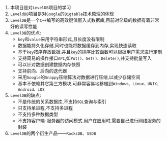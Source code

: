 1. 本项目是对`LevelDB`项目的学习
2. `LeveldDB`项目是对`Google`的`Bigtable`技术原理的体现
3. `LevelDB`是一个`C++`编写的高效键值嵌入式数据库,目前对亿级的数据有着非常好的读写性能
4. `LevelDB`的优点:
   * `key`和`value`采用字符串形式,且长度没有限制
   * 数据能持久化存储,同时也能将数据缓存到内存,实现快速读取
   * 基于`key`按序存放数据,并且`key`的排序比较函数可以根据用户需求进行定制
   * 支持简易的操作接口`API`,如`Put()、Get()、Delete()`,并支持批量写入
   * 可以针对数据创建数据内存快照
   * 支持前向、后向的迭代器
   * 采用`Google`的`Snappy`压缩算法对数据进行压缩,以减少存储空间
   * 基本不依赖其它第三方模块,可非常容易地移植到`Windows、Linux、UNIX、Android、iOS`
5. `LevelDB`的缺点:
   * 不是传统的关系数据库,不支持`SQL`查询与索引
   * 只支持单进程,不支持多进程
   * 不支持多种数据类型
   * 不支持客户端-服务器的访问模式.用户在应用时,需要自己进行网络服务的封装
6. `LevelDB`的两个衍生产品——`RocksDB`、`SSDB`